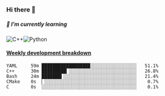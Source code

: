 ### Hi there 👋

##### 🌱 I’m currently learning

![C++](https://img.shields.io/badge/-C++-00599C?style=flat-square&logo=c)![Python](https://img.shields.io/badge/-Python-black?style=flat-square&logo=Python)


<!-- waka-box start -->
#### <a href="https://gist.github.com/bf274261b4c8553e17fc709dfc3cfa97" target="_blank">Weekly development breakdown</a>
```text
YAML   	 59m █████████████████▉░░░░░░░░░░░░░░░░░   51.1% 
C++    	 30m █████████▎░░░░░░░░░░░░░░░░░░░░░░░░░   26.8% 
Bash   	 24m ███████▍░░░░░░░░░░░░░░░░░░░░░░░░░░░   21.4% 
CMake  	 0s  ▏░░░░░░░░░░░░░░░░░░░░░░░░░░░░░░░░░░    0.7% 
C      	 0s  ░░░░░░░░░░░░░░░░░░░░░░░░░░░░░░░░░░░    0.1% 
```
<!-- Powered by https://github.com/YouEclipse/waka-box-go . -->
<!-- waka-box end -->



<!--
**KomoreKalu/KomoreKalu** is a ✨ _special_ ✨ repository because its `README.md` (this file) appears on your GitHub profile.

Here are some ideas to get you started:

- 🔭 I’m currently working on ...
- 🌱 I’m currently learning ...
- 👯 I’m looking to collaborate on ...
- 🤔 I’m looking for help with ...
- 💬 Ask me about ...
- 📫 How to reach me: ...
- 😄 Pronouns: ...
- ⚡ Fun fact: ...
-->

